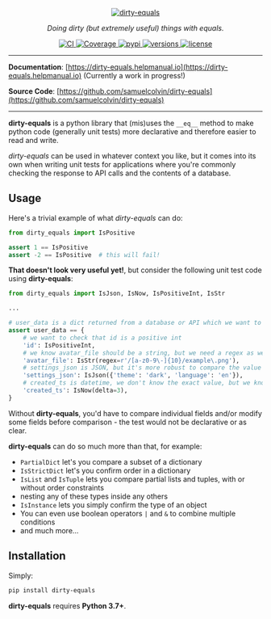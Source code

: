 <p align="center">
  <a href="https://dirty-equals.helpmanual.io">
    <img src="https://dirty-equals.helpmanual.io/img/logo-text.svg" alt="dirty-equals">
  </a>
</p>
<p align="center">
  <em>Doing dirty (but extremely useful) things with equals.</em>
</p>
<p align="center">
  <a href="https://github.com/samuelcolvin/dirty-equals/actions?query=event%3Apush+branch%3Amain+workflow%3ACI">
    <img src="https://github.com/samuelcolvin/dirty-equals/workflows/CI/badge.svg?event=push" alt="CI">
  </a>
  <a href="https://codecov.io/gh/samuelcolvin/dirty-equals">
    <img src="https://codecov.io/gh/samuelcolvin/dirty-equals/branch/main/graph/badge.svg" alt="Coverage">
  </a>
  <a href="https://pypi.python.org/pypi/dirty-equals">
    <img src="https://img.shields.io/pypi/v/dirty-equals.svg" alt="pypi">
  </a>
  <a href="https://github.com/samuelcolvin/dirty-equals">
    <img src="https://img.shields.io/pypi/pyversions/dirty-equals.svg" alt="versions">
  </a>
  <a href="https://github.com/samuelcolvin/dirty-equals/blob/main/LICENSE">
    <img src="https://img.shields.io/github/license/samuelcolvin/dirty-equals.svg" alt="license">
  </a>
</p>

---

**Documentation**: [https://dirty-equals.helpmanual.io](https://dirty-equals.helpmanual.io) (Currently a work in progress!)

**Source Code**: [https://github.com/samuelcolvin/dirty-equals](https://github.com/samuelcolvin/dirty-equals)

---

**dirty-equals** is a python library that (mis)uses the `__eq__` method to make python code (generally unit tests)
more declarative and therefore easier to read and write.

*dirty-equals* can be used in whatever context you like, but it comes into its own when writing unit tests for
applications where you're commonly checking the response to API calls and the contents of a database.

## Usage

Here's a trivial example of what *dirty-equals* can do:

```py
from dirty_equals import IsPositive

assert 1 == IsPositive
assert -2 == IsPositive  # this will fail!
```

**That doesn't look very useful yet!**, but consider the following unit test code using **dirty-equals**:

```py title="More Powerful Usage"
from dirty_equals import IsJson, IsNow, IsPositiveInt, IsStr

...

# user_data is a dict returned from a database or API which we want to test
assert user_data == {
    # we want to check that id is a positive int
    'id': IsPositiveInt,
    # we know avatar_file should be a string, but we need a regex as we don't know whole value
    'avatar_file': IsStr(regex=r'/[a-z0-9\-]{10}/example\.png'),
    # settings_json is JSON, but it's more robust to compare the value it encodes, not strings
    'settings_json': IsJson({'theme': 'dark', 'language': 'en'}),
    # created_ts is datetime, we don't know the exact value, but we know it should be close to now
    'created_ts': IsNow(delta=3),
}
```

Without **dirty-equals**, you'd have to compare individual fields and/or modify some fields before comparison -
the test would not be declarative or as clear.

**dirty-equals** can do so much more than that, for example:

* `PartialDict` let's you compare a subset of a dictionary
* `IsStrictDict` let's you confirm order in a dictionary
* `IsList` and `IsTuple` lets you compare partial lists and tuples, with or without order constraints
* nesting any of these types inside any others
* `IsInstance` lets you simply confirm the type of an object
* You can even use boolean operators `|` and `&` to combine multiple conditions
* and much more...

## Installation

Simply:

```bash
pip install dirty-equals
```

**dirty-equals** requires **Python 3.7+**.
